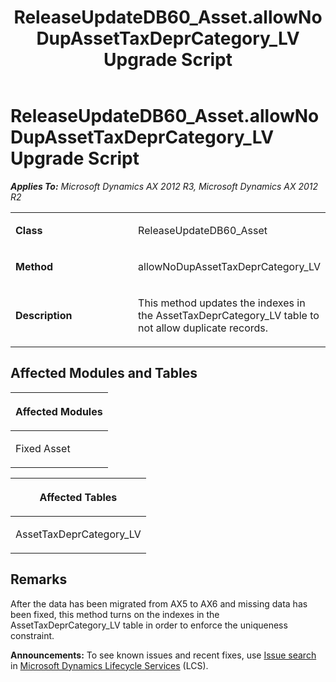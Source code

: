 ﻿---
title: ReleaseUpdateDB60_Asset.allowNoDupAssetTaxDeprCategory_LV Upgrade Script
TOCTitle: ReleaseUpdateDB60_Asset.allowNoDupAssetTaxDeprCategory_LV Upgrade Script
ms:assetid: 8a404c74-028d-1541-c6cb-6845d15628ec
ms:mtpsurl: https://msdn.microsoft.com/en-us/library/JJ736397(v=AX.60)
ms:contentKeyID: 49709587
ms.date: 05/18/2015
mtps_version: v=AX.60
---

# ReleaseUpdateDB60\_Asset.allowNoDupAssetTaxDeprCategory\_LV Upgrade Script 


_**Applies To:** Microsoft Dynamics AX 2012 R3, Microsoft Dynamics AX 2012 R2_

<table>
<colgroup>
<col style="width: 50%" />
<col style="width: 50%" />
</colgroup>
<tbody>
<tr class="odd">
<td><p><strong>Class</strong></p></td>
<td><p>ReleaseUpdateDB60_Asset</p></td>
</tr>
<tr class="even">
<td><p><strong>Method</strong></p></td>
<td><p>allowNoDupAssetTaxDeprCategory_LV</p></td>
</tr>
<tr class="odd">
<td><p><strong>Description</strong></p></td>
<td><p>This method updates the indexes in the AssetTaxDeprCategory_LV table to not allow duplicate records.</p></td>
</tr>
</tbody>
</table>


## Affected Modules and Tables

<table>
<colgroup>
<col style="width: 100%" />
</colgroup>
<thead>
<tr class="header">
<th><p>Affected Modules</p></th>
</tr>
</thead>
<tbody>
<tr class="odd">
<td><p>Fixed Asset</p></td>
</tr>
</tbody>
</table>


<table>
<colgroup>
<col style="width: 100%" />
</colgroup>
<thead>
<tr class="header">
<th><p>Affected Tables</p></th>
</tr>
</thead>
<tbody>
<tr class="odd">
<td><p>AssetTaxDeprCategory_LV</p></td>
</tr>
</tbody>
</table>


## Remarks

After the data has been migrated from AX5 to AX6 and missing data has been fixed, this method turns on the indexes in the AssetTaxDeprCategory\_LV table in order to enforce the uniqueness constraint.

  
**Announcements:** To see known issues and recent fixes, use [Issue search](http://go.microsoft.com/fwlink/?linkid=389258) in [Microsoft Dynamics Lifecycle Services](http://go.microsoft.com/fwlink/?linkid=306505) (LCS).

